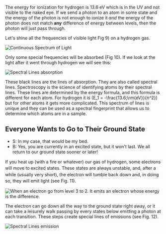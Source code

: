 The energy for ionization for hydrogen is 13.6 eV which is in the UV and not visible to the naked eye. If we send a photon to an atom in some state and the energy of the photon is not enough to ionize it _and_ the energy of the photon does not match **any** difference of energy between levels, then the photon will just pass through.

Let's shine all the frequencies of visible light Fig 9) on a hydrogen gas.

![Continuous Spectrum of Light](https://online.science.psu.edu/sites/default/files/phys010/W9QM2/Spectral_lines_continous.png "Fig. 9. Continuous spectrum of light. ")

Only some special frequencies will be absorbed (Fig 10). If we look at the light after it went through hydrogen we will see this:

![Spectral Lines absorption](https://online.science.psu.edu/sites/default/files/phys010/W9QM2/Spectral_lines_absorption.png "Fig 10. Only special frequencies will be absorbed. ")

These black lines are the lines of absorption. They are also called spectral lines. Spectroscopy is the science of identifying atoms by their spectral lines. These lines are determined by the energy formula, and this formula is different for each atom. For hydrogen it is \(E_1 = -\frac{13.6\;\rm{eV}}{n^2}\) but for other atoms it gets more complicated. This spectrum of lines is unique and they can be used as a spectral fingerprint that allows us to determine which atoms are in a sample.

Everyone Wants to Go to Their Ground State 
-------------------------------------------

- S: In my case, that would be my bed.
- B: Yes, you are currently in an excited state, but it won't last. We all return to our ground state sooner or later!

<span style="line-height: 20.3999996185303px;">If you heat up (with a fire or whatever) our gas of hydrogen, some electrons will move to excited states. These states are always unstable, and, after a while (usually very short), the electron will tumble back down and, in doing so, they will emit light (see Fig. 11).</span>

![When an electron go from level 3 to 2. It emits an electron whose energy is the difference.](https://online.science.psu.edu/sites/default/files/phys010/W9QM2/Bohr-atom-PAR.svg_.png "Fig 11: When electrons fall from one state to another they emit light with a very specific frequency (equal to the difference between the energies of each level).")

The electron can go down all the way to the ground state right away, or it can take a leisurely walk passing by every states below emitting a photon at each transition. These steps create special lines of emissions (see Fig. 12).

![Spectral Lines emission](https://online.science.psu.edu/sites/default/files/phys010/W9QM2/Spectral_lines_emission.png "Fig 12. Discrete lines of emission from hydrogen.")